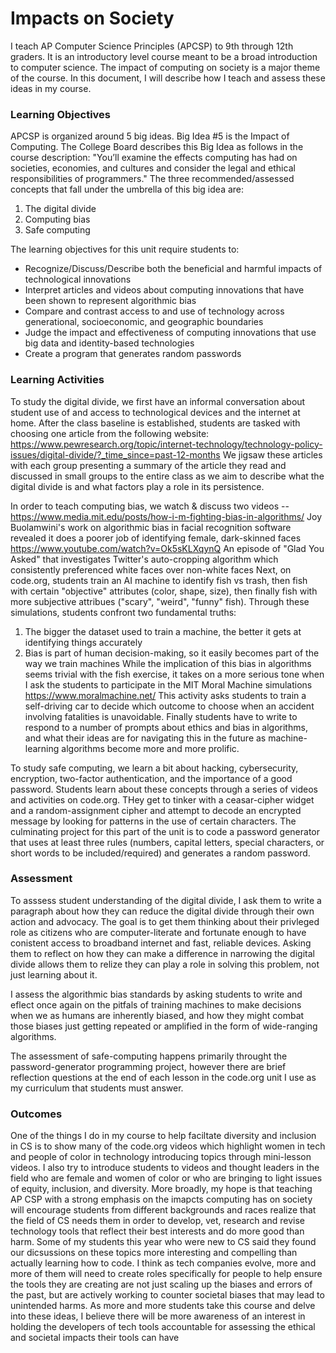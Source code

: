 # Impacts on Society

I teach AP Computer Science Principles (APCSP) to 9th through 12th graders. It is an introductory level course meant to be a broad introduction to computer science. The impact of computing on society is a major theme of the course. In this document, I will describe how I teach and assess these ideas in my course.


### Learning Objectives

APCSP is organized around 5 big ideas. Big Idea #5 is the Impact of Computing. The College Board describes this Big Idea as follows in the course description:
"You’ll examine the effects computing has had on societies, economies, and cultures and consider the legal and ethical responsibilities of programmers."
The three recommended/assessed concepts that fall under the umbrella of this big idea are:
<ol>
<li>The digital divide</li>
<li>Computing bias</li>
<li>Safe computing</li>
</ol>
The learning objectives for this unit require students to:
<ul>
  <li>Recognize/Discuss/Describe both the beneficial and harmful impacts of technological innovations </li>
  <li>Interpret articles and videos about computing innovations that have been shown to represent algorithmic bias</li>
  <li>Compare and contrast access to and use of technology across generational, socioeconomic, and geographic boundaries</li>
  <li>Judge the impact and effectiveness of computing innovations that use big data and identity-based technologies</li>
  <li>Create a program that generates random passwords</li>
</ul>
  
### Learning Activities

To study the digital divide, we first have an informal conversation about student use of and access to technological devices and the internet at home. After the class baseline is established, students are tasked with choosing one article from the following website:
https://www.pewresearch.org/topic/internet-technology/technology-policy-issues/digital-divide/?_time_since=past-12-months
We jigsaw these articles with each group presenting a summary of the article they read and discussed in small groups to the entire class as we aim to describe what the digital divide is and what factors play a role in its persistence.

In order to teach computing bias, we watch & discuss two videos -- 
https://www.media.mit.edu/posts/how-i-m-fighting-bias-in-algorithms/ Joy Buolamwini's work on algorithmic bias in facial recognition software revealed it does a poorer job of identifying female, dark-skinned faces
https://www.youtube.com/watch?v=Ok5sKLXqynQ An episode of "Glad You Asked" that investigates Twitter's auto-cropping algorithm which consistently preferenced white faces over non-white faces
Next, on code.org, students train an AI machine to identify fish vs trash, then fish with certain "objective" attributes (color, shape, size), then finally fish with more subjective attribues ("scary", "weird", "funny" fish). Through these simulations, students confront two fundamental truths:
1) The bigger the dataset used to train a machine, the better it gets at identifying things accurately
2) Bias is part of human decision-making, so it easily becomes part of the way we train machines
While the implication of this bias in algorithms seems trivial with the fish exercise, it takes on a more serious tone when I ask the students to participate in the MIT Moral Machine simulations https://www.moralmachine.net/
This activity asks students to train a self-driving car to decide which outcome to choose when an accident involving fatalities is unavoidable. 
Finally students have to write to respond to a number of prompts about ethics and bias in algorithms, and what their ideas are for navigating this in the future as machine-learning algorithms become more and more prolific.

To study safe computing, we learn a bit about hacking, cybersecurity, encryption, two-factor authentication, and the importance of a good password. Students learn about these concepts through a series of videos and activities on code.org. THey get to tinker with a ceasar-cipher widget and a random-assignment cipher and attempt to decode an encrypted message by looking for patterns in the use of certain characters. The culminating project for this part of the unit is to code a password generator that uses at least three rules (numbers, capital letters, special characters, or short words to be included/required) and generates a random password.


### Assessment

To asssess student understanding of the digital divide, I ask them to write a paragraph about how they can reduce the digital divide through their own action and advocacy. The goal is to get them thinking about their privleged role as citizens who are computer-literate and fortunate enough to have conistent access to broadband internet and fast, reliable devices. Asking them to reflect on how they can make a difference in narrowing the digital divide allows them to relize they can play a role in solving this problem, not just learning about it.

I assess the algorithmic bias standards by asking students to write and eflect once again on the pitfals of training machines to make decisions when we as humans are inherently biased, and how they might combat those biases just getting repeated or amplified in the form of wide-ranging algorithms.

The assessment of safe-computing happens primarily throught the password-generator programming project, however there are brief reflection questions at the end of each lesson in the code.org unit I use as my curriculum that students must answer. 

### Outcomes

One of the things I do in my course to help faciltate diversity and inclusion in CS is to show many of the code.org videos which highlight women in tech and people of color in technology introducing topics through mini-lesson videos. I also try to introduce students to videos and thought leaders in the field who are female and women of color or who are bringing to light issues of equity, inclusion, and diversity. 
More broadly, my hope is that teaching AP CSP with a strong emphasis on the imapcts computing has on society will encourage students from different backgrounds and races realize that the field of CS needs them in order to develop, vet, research and revise technology tools that reflect their best interests and do more good than harm. 
Some of my students this year who were new to CS said they found our dicsussions on these topics more interesting and compelling than actually learning how to code. I think as tech companies evolve, more and more of them will need to create roles specifically for people to help ensure the tools they are creating are not just scaling up the biases and errors of the past, but are actively working to counter societal biases that may lead to unintended harms. As more and more students take this course and delve into these ideas, I believe there will be more awareness of an interest in holding the developers of tech tools accountable for assessing the ethical and societal impacts their tools can have
